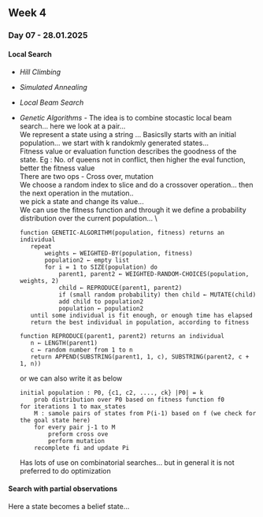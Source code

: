 ## Week 4
### Day 07 - 28.01.2025
#### Local Search
- _Hill Climbing_
- _Simulated Annealing_
- _Local Beam Search_
- _Genetic Algorithms_ - The idea is to combine stocastic local beam search... here we look at a pair... \
    We represent a state using a string ...
    Basicslly starts with an initial population... we start with k randokmly generated states... \
    Fitness value or evaluation function describes the goodness of the state.
    Eg : No. of queens not in conflict, then higher the eval function, better the fitness value \
    There are two ops - Cross over, mutation
    <br>We choose a random index to slice and do a crossover operation... then the next operation in the mutation..
    <br> we pick a state and change its value... \
    We can use the fitness function and through it we define a probability distribution over the current population... \
    
     ```
    function GENETIC-ALGORITHM(population, fitness) returns an individual
        repeat
            weights ← WEIGHTED-BY(population, fitness)
            population2 ← empty list
            for i = 1 to SIZE(population) do
                parent1, parent2 ← WEIGHTED-RANDOM-CHOICES(population, weights, 2)
                child ← REPRODUCE(parent1, parent2)
                if (small random probability) then child ← MUTATE(child)
                add child to population2
                population ← population2
        until some individual is fit enough, or enough time has elapsed
        return the best individual in population, according to fitness

    function REPRODUCE(parent1, parent2) returns an individual
        n ← LENGTH(parent1)
        c ← random number from 1 to n
        return APPEND(SUBSTRING(parent1, 1, c), SUBSTRING(parent2, c + 1, n))
    ```
    or we can also write it as below
    ``` 
    initial population : P0, {c1, c2, ...., ck} |P0| = k
        prob distribution over P0 based on fitness function f0
    for iterations 1 to max_states
        M : samole pairs of states from P(i-1) based on f (we check for the goal state here)
        for every pair j-1 to M
            preform cross ove
            perform mutation
        recomplete fi and update Pi
    ```
    Has lots of use on combinatorial searches... but in general it is not preferred to do optimization

#### Search with partial observations
Here a state becomes a belief state... 